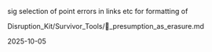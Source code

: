 sig selection of point errors in links etc for formatting of 

Disruption_Kit/Survivor_Tools/🫥_presumption_as_erasure.md


2025-10-05
